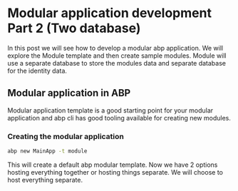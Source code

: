 # Modular application development Part 2 (Two database)

In this post we will see how to develop a modular abp application. We will explore the Module template and then create sample modules. Module will use a separate database to store the modules data and separate database for the identity data.

## Modular application in ABP

Modular application template is a good starting point for your modular application and abp cli has good tooling available for creating new modules.

### Creating the modular application

```bash
abp new MainApp -t module
```

This will create a default abp modular template. Now we have 2 options hosting everything together or hosting things separate. We will choose to host everything separate.
